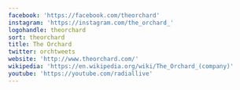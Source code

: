 ```yaml
---
facebook: 'https://facebook.com/theorchard'
instagram: 'https://instagram.com/the_orchard_'
logohandle: theorchard
sort: theorchard
title: The Orchard
twitter: orchtweets
website: 'http://www.theorchard.com/'
wikipedia: 'https://en.wikipedia.org/wiki/The_Orchard_(company)'
youtube: 'https://youtube.com/radiallive'
---
```

